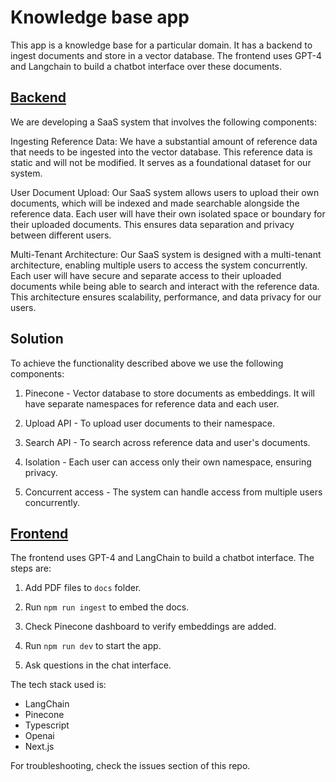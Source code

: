 # Knowledge base app

This app is a knowledge base for a particular domain. It has a backend to ingest documents and store in a vector database.  The frontend uses GPT-4 and Langchain to build a chatbot interface over these documents.

## [Backend](backend/README.md)

We are developing a SaaS system that involves the following components:

Ingesting Reference Data: We have a substantial amount of reference data that needs to be ingested into the vector database. This reference data is static and will not be modified. It serves as a foundational dataset for our system.  

User Document Upload: Our SaaS system allows users to upload their own documents, which will be indexed and made searchable alongside the reference data. Each user will have their own isolated space or boundary for their uploaded documents. This ensures data separation and privacy between different users.

Multi-Tenant Architecture: Our SaaS system is designed with a multi-tenant architecture, enabling multiple users to access the system concurrently. Each user will have secure and separate access to their uploaded documents while being able to search and interact with the reference data. This architecture ensures scalability, performance, and data privacy for our users.  

## Solution

To achieve the functionality described above we use the following components:

1. Pinecone - Vector database to store documents as embeddings. It will have separate namespaces for reference data and each user.

2. Upload API - To upload user documents to their namespace.

3. Search API - To search across reference data and user's documents.

4. Isolation - Each user can access only their own namespace, ensuring privacy.

5. Concurrent access - The system can handle access from multiple users concurrently.

## [Frontend](frontend/README.md)

The frontend uses GPT-4 and LangChain to build a chatbot interface.
The steps are:

1. Add PDF files to `docs` folder.

2. Run `npm run ingest` to embed the docs.

3. Check Pinecone dashboard to verify embeddings are added. 

4. Run `npm run dev` to start the app.

5. Ask questions in the chat interface.

The tech stack used is:

- LangChain 
- Pinecone
- Typescript
- Openai 
- Next.js

For troubleshooting, check the issues section of this repo.